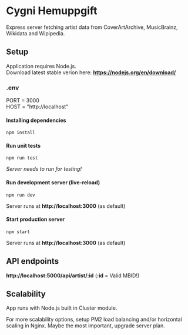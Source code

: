 # Cygni Hemuppgift

Express server fetching artist data from CoverArtArchive, MusicBrainz, Wikidata and Wipipedia.

## Setup

Application requires Node.js.  
Download latest stable verion here: **https://nodejs.org/en/download/**

### .env

PORT = 3000  
HOST = "http://localhost"

#### Installing dependencies

`npm install`

#### Run unit tests

`npm run test`

*Server needs to run for testing!*

#### Run development server (live-reload)

`npm run dev`

Server runs at **http://localhost:3000** (as default)

#### Start production server

`npm start`

Server runs at **http://localhost:3000** (as default)

## API endpoints

**http://localhost:5000/api/artist/:id** (**:id** = Valid MBID!)

## Scalability

App runs with Node.js built in Cluster module. 

For more scalability options, setup PM2 load balancing and/or horizontal scaling in Nginx. Maybe the most important, upgrade server plan.
